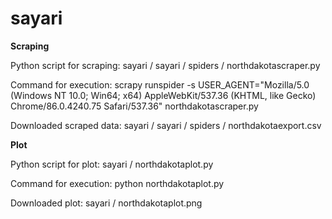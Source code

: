 # sayari

**Scraping**

Python script for scraping: sayari / sayari / spiders / northdakotascraper.py

Command for execution: scrapy runspider -s USER_AGENT="Mozilla/5.0 (Windows NT 10.0; Win64; x64) AppleWebKit/537.36 (KHTML, like Gecko) Chrome/86.0.4240.75 Safari/537.36" northdakotascraper.py

Downloaded scraped data: sayari / sayari / spiders / northdakotaexport.csv

**Plot**

Python script for plot: sayari / northdakotaplot.py

Command for execution: python northdakotaplot.py

Downloaded plot: sayari / northdakotaplot.png
